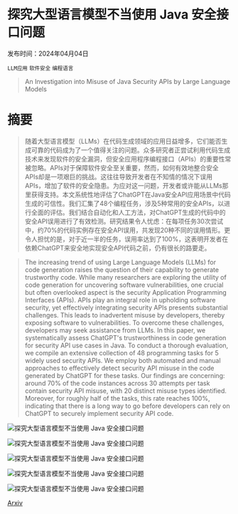 # 探究大型语言模型不当使用 Java 安全接口问题

发布时间：2024年04月04日

`LLM应用` `软件安全` `编程语言`

> An Investigation into Misuse of Java Security APIs by Large Language Models

# 摘要

> 随着大型语言模型（LLMs）在代码生成领域的应用日益增多，它们能否生成可靠的代码成为了一个值得关注的问题。众多研究者正尝试利用代码生成技术来发现软件的安全漏洞，但安全应用程序编程接口（APIs）的重要性常被忽略。APIs对于保障软件安全至关重要，然而，如何有效地整合安全APIs却是一项艰巨的挑战。这往往导致开发者在不知情的情况下误用APIs，增加了软件的安全隐患。为应对这一问题，开发者或许能从LLMs那里获得支持。本文系统性地评估了ChatGPT在Java安全API应用场景中代码生成的可信性。我们汇集了48个编程任务，涉及5种常用的安全APIs，以进行全面的评估。我们结合自动化和人工方法，对ChatGPT生成的代码中的安全API误用进行了有效检测。研究结果令人忧虑：在每项任务30次尝试中，约70%的代码实例存在安全API误用，共发现20种不同的误用情形。更令人担忧的是，对于近一半的任务，误用率达到了100%，这表明开发者在依赖ChatGPT来安全地实现安全API代码之前，仍有很长的路要走。

> The increasing trend of using Large Language Models (LLMs) for code generation raises the question of their capability to generate trustworthy code. While many researchers are exploring the utility of code generation for uncovering software vulnerabilities, one crucial but often overlooked aspect is the security Application Programming Interfaces (APIs). APIs play an integral role in upholding software security, yet effectively integrating security APIs presents substantial challenges. This leads to inadvertent misuse by developers, thereby exposing software to vulnerabilities. To overcome these challenges, developers may seek assistance from LLMs. In this paper, we systematically assess ChatGPT's trustworthiness in code generation for security API use cases in Java. To conduct a thorough evaluation, we compile an extensive collection of 48 programming tasks for 5 widely used security APIs. We employ both automated and manual approaches to effectively detect security API misuse in the code generated by ChatGPT for these tasks. Our findings are concerning: around 70% of the code instances across 30 attempts per task contain security API misuse, with 20 distinct misuse types identified. Moreover, for roughly half of the tasks, this rate reaches 100%, indicating that there is a long way to go before developers can rely on ChatGPT to securely implement security API code.

![探究大型语言模型不当使用 Java 安全接口问题](../../../paper_images/2404.03823/misuse_scenario_labeled.jpg)

![探究大型语言模型不当使用 Java 安全接口问题](../../../paper_images/2404.03823/overview.jpg)

![探究大型语言模型不当使用 Java 安全接口问题](../../../paper_images/2404.03823/task_design.jpg)

![探究大型语言模型不当使用 Java 安全接口问题](../../../paper_images/2404.03823/results.jpg)

![探究大型语言模型不当使用 Java 安全接口问题](../../../paper_images/2404.03823/misuse_rates.jpg)

[Arxiv](https://arxiv.org/abs/2404.03823)
